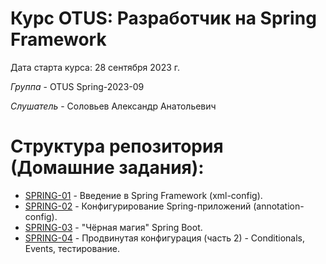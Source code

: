 # Курс OTUS: Разработчик на Spring Framework
Дата старта курса: 28 сентября 2023 г.

*Группа* - OTUS Spring-2023-09

*Слушатель* - Соловьев Александр Анатольевич

# Структура репозитория (Домашние задания):
- [SPRING-01](https://github.com/void2ptr/2023-09-otus-spring-Soloviev/tree/main/SPRING-01) - Введение в Spring Framework (xml-config).
- [SPRING-02](https://github.com/void2ptr/2023-09-otus-spring-Soloviev/tree/main/SPRING-02) - Конфигурирование Spring-приложений (annotation-config).
- [SPRING-03](https://github.com/void2ptr/2023-09-otus-spring-Soloviev/tree/main/SPRING-03) - "Чёрная магия" Spring Boot.
- [SPRING-04](https://github.com/void2ptr/2023-09-otus-spring-Soloviev/tree/main/SPRING-04) - Продвинутая конфигурация (часть 2) - Conditionals, Events, тестирование.
